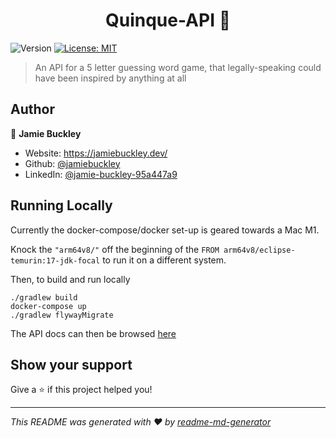 <h1 align="center">Quinque-API 👋</h1>
<p>
  <img alt="Version" src="https://img.shields.io/badge/version-1.0.0-blue.svg?cacheSeconds=2592000" />
  <a href="#" target="_blank">
    <img alt="License: MIT" src="https://img.shields.io/badge/License-MIT-yellow.svg" />
  </a>
</p>

> An API for a 5 letter guessing word game, that legally-speaking could have been inspired by anything at all

## Author

👤 **Jamie Buckley**

* Website: https://jamiebuckley.dev/
* Github: [@jamiebuckley](https://github.com/jamiebuckley)
* LinkedIn: [@jamie-buckley-95a447a9](https://linkedin.com/in/jamie-buckley-95a447a9)

## Running Locally

Currently the docker-compose/docker set-up is geared towards a Mac M1.

Knock the `"arm64v8/"` off the beginning of the `FROM arm64v8/eclipse-temurin:17-jdk-focal`
to run it on a different system.

Then, to build and run locally
```
./gradlew build
docker-compose up
./gradlew flywayMigrate
```

The API docs can then be browsed [here](http://localhost:8080/api/swagger-ui/index.html)

## Show your support

Give a ⭐️ if this project helped you!

***
_This README was generated with ❤️ by [readme-md-generator](https://github.com/kefranabg/readme-md-generator)_